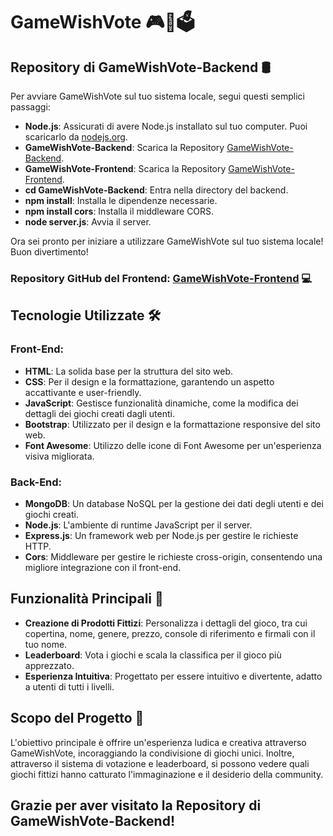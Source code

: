 # GameWishVote 🎮🤞🗳️

## Repository di GameWishVote-Backend 🛢️
Per avviare GameWishVote sul tuo sistema locale, segui questi semplici passaggi:

- **Node.js**: Assicurati di avere Node.js installato sul tuo computer. Puoi scaricarlo da [nodejs.org](https://nodejs.org/).
- **GameWishVote-Backend**: Scarica la Repository [GameWishVote-Backend](https://github.com/MauroRazza/GameWishVote-Backend).
- **GameWishVote-Frontend**: Scarica la Repository [GameWishVote-Frontend](https://github.com/MauroRazza/GameWishVote-Frontend).
- **cd GameWishVote-Backend**: Entra nella directory del backend.
- **npm install**: Installa le dipendenze necessarie.
- **npm install cors**: Installa il middleware CORS.
- **node server.js**: Avvia il server.

Ora sei pronto per iniziare a utilizzare GameWishVote sul tuo sistema locale! Buon divertimento!

### Repository GitHub del Frontend: [GameWishVote-Frontend](https://github.com/MauroRazza/GameWishVote-Frontend) 💻

## Tecnologie Utilizzate 🛠️

### Front-End:
- **HTML**: La solida base per la struttura del sito web.
- **CSS**: Per il design e la formattazione, garantendo un aspetto accattivante e user-friendly.
- **JavaScript**: Gestisce funzionalità dinamiche, come la modifica dei dettagli dei giochi creati dagli utenti.
- **Bootstrap**: Utilizzato per il design e la formattazione responsive del sito web.
- **Font Awesome**: Utilizzo delle icone di Font Awesome per un'esperienza visiva migliorata.

### Back-End:
- **MongoDB**: Un database NoSQL per la gestione dei dati degli utenti e dei giochi creati.
- **Node.js**: L'ambiente di runtime JavaScript per il server.
- **Express.js**: Un framework web per Node.js per gestire le richieste HTTP.
- **Cors**: Middleware per gestire le richieste cross-origin, consentendo una migliore integrazione con il front-end.

## Funzionalità Principali 🎯

- **Creazione di Prodotti Fittizi**: Personalizza i dettagli del gioco, tra cui copertina, nome, genere, prezzo, console di riferimento e firmali con il tuo nome.
- **Leaderboard**: Vota i giochi e scala la classifica per il gioco più apprezzato.
- **Esperienza Intuitiva**: Progettato per essere intuitivo e divertente, adatto a utenti di tutti i livelli.

## Scopo del Progetto 🎉

L'obiettivo principale è offrire un'esperienza ludica e creativa attraverso GameWishVote, incoraggiando la condivisione di giochi unici. 
Inoltre, attraverso il sistema di votazione e leaderboard, si possono vedere quali giochi fittizi hanno catturato l'immaginazione e il desiderio della community. 

## Grazie per aver visitato la Repository di GameWishVote-Backend!